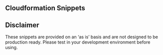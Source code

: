 ## Cloudformation Snippets


## Disclaimer
These snippets are provided on an ‘as is’ basis and are not designed to be production ready.  Please test in your development environment before using.

